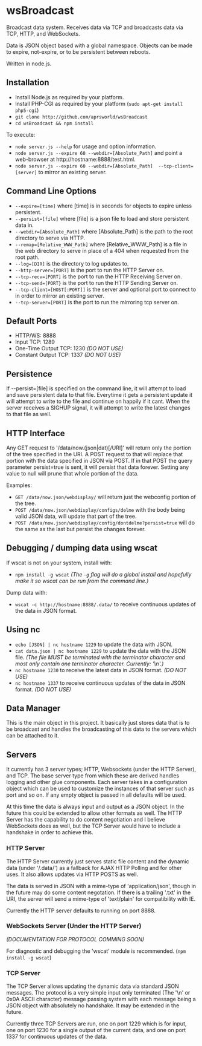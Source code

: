 # wsBroadcast

Broadcast data system. Receives data via TCP and broadcasts data via TCP, HTTP, and WebSockets.

Data is JSON object based with a global namespace. Objects can be made to expire, not-expire, or to be persistent between reboots.

Written in node.js.



## Installation

* Install Node.js as required by your platform.
* Install PHP-CGI as required by your platform (`sudo apt-get install php5-cgi`)
* `git clone http://github.com/aprsworld/wsBroadcast`
* `cd wsBroadcast && npm install`

To execute:

* `node server.js --help` for usage and option information.
* `node server.js --expire 60 --webdir=[Absolute_Path]` and point a web-browser at http://hostname:8888/test.html.
* `node server.js --expire 60 --webdir=[Absolute_Path]  --tcp-client=[server]` to mirror an existing server.


## Command Line Options

* `--expire=[time]` where [time] is in seconds for objects to expire unless persistent.
* `--persist=[file]` where [file] is a json file to load and store persistent data in.
* `--webdir=[Absolute_Path]` where [Absolute_Path] is the path to the root directory to serve via HTTP.
* `--remap=[Relative_WWW_Path]` where [Relative_WWW_Path] is a file in the web directory to serve in place of a 404 when requested from the root path.
* `--log=[DIR]` is the directory to log updates to.
* `--http-server=[PORT]` is the port to run the HTTP Server on.
* `--tcp-recv=[PORT]` is the port to run the HTTP Receiving Server on.
* `--tcp-send=[PORT}` is the port to run the HTTP Sending Server on.
* `--tcp-client=[HOST[:PORT]]` is the server and optional port to connect to in order to mirror an existing server.
* `--tcp-server=[PORT]` is the port to run the mirroring tcp server on.


## Default Ports

* HTTP/WS: 8888
* Input TCP: 1289
* One-Time Output TCP: 1230 _(DO NOT USE)_
* Constant Output TCP: 1337 _(DO NOT USE)_


## Persistence

If --persist=[file] is specified on the command line, it will attempt to load
and save persistent data to that file.  Everytime it gets a persistent update it will attempt to write to the file and continue on happily if it cant.  When the server receives a SIGHUP signal, it will attempt to write the latest changes to that file as well.


## HTTP Interface

Any GET request to '/data/now.(json|dat)[/URI]' will return only the portion of the tree specified in the URI.  A POST request to that will replace that portion with the data specified in JSON via POST.  If in that POST the query parameter persist=true is sent, it will persist that data forever.  Setting any value to null will prune that whole portion of the data.

Examples:

 * `GET /data/now.json/webdisplay/` will return just the webconfig portion of the tree.
 * `POST /data/now.json/webdisplay/configs/delme` with the body being valid JSON data, will update that part of the tree.
 * `POST /data/now.json/webdisplay/config/dontdelme?persist=true` will do the same as the last but persist the changes forever.


## Debugging / dumping data using wscat
If wscat is not on your system, install with:
* `npm install -g wscat`
_(The `-g` flag will do a global install and hopefully make it so wscat can be run from the command line.)_

Dump data with:
* `wscat -c http://hostname:8888/.data/` to receive continuous updates of the data in JSON format.



## Using nc
* `echo [JSON] | nc hostname 1229` to update the data with JSON.
* `cat data.json | nc hostname 1229` to update the data with the JSON file. *(The file MUST be terminated with the terminator character and most only contain one terminator character.  Currently: '\n'.)*
* `nc hostname 1230` to receive the latest data in JSON format. _(DO NOT USE)_
* `nc hostname 1337` to receive continuous updates of the data in JSON format. _(DO NOT USE)_



## Data Manager

This is the main object in this project.  It basically just stores data that is to be broadcast and handles the broadcasting of this data to the servers which can be attached to it.



## Servers

It currently has 3 server types; HTTP, Websockets (under the HTTP Server), and TCP.  The base server type from which these are derived handles logging and other glue components.  Each server takes in a configuration object which can be used to customize the instances of that server such as port and so on.  If any empty object is passed in all defaults will be used.

At this time the data is always input and output as a JSON object.  In the future this could be extended to allow other formats as well.  The HTTP Server has the capability to do content negotiation and I believe WebSockets does as well, but the TCP Server would have to include a handshake in order to achieve this.


### HTTP Server

The HTTP Server currently just serves static file content and the dynamic data (under '/.data/') as a fallback for AJAX HTTP Polling and for other uses.  It also allows updates via HTTP POSTS as well.

The data is served in JSON with a mime-type of 'application/json', though in the future may do some content negotation.  If there is a trailing '.txt' in the URI, the server will send a mime-type of 'text/plain' for compatibility with IE.

Currently the HTTP server defaults to running on port 8888.


### WebSockets Server (Under the HTTP Server)

_(DOCUMENTATION FOR PROTOCOL COMMING SOON)_

For diagnostic and debugging the 'wscat' module is recommended.  (`npm install -g wscat`)


### TCP Server

The TCP Server allows updating the dynamic data via standard JSON messages.  The protocol is a very simple input only terminated (The '\n' or 0x0A ASCII character) message passing system with each message being a JSON object with absolutely no handshake.  It may be extended in the future.

Currently three TCP Servers are run, one on port 1229 which is for input, one on port 1230 for a single output of the current data, and one on port 1337 for continuous updates of the data.

